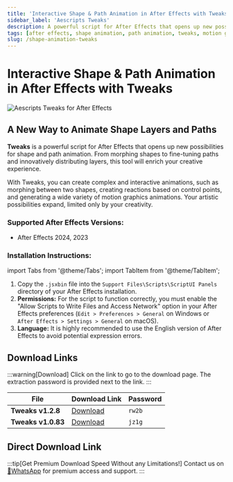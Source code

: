 ```yaml
---
title: 'Interactive Shape & Path Animation in After Effects with Tweaks'
sidebar_label: 'Aescripts Tweaks'
description: A powerful script for After Effects that opens up new possibilities for shape and path animation. From morphing shapes to fine-tuning paths and innovatively distributing layers.
tags: [after effects, shape animation, path animation, tweaks, motion graphics, animation script, after effects plugin]
slug: /shape-animation-tweaks
---
```


<!--Above is frontmatter Part-generate depend on content meet Google Seo, you need to balance automation efficiency with Google’s core ranking factors—especially E-E-A-T (Experience, Expertise, Authoritativeness, Trustworthiness), -->

<!--First Part-This is Title -->
# Interactive Shape & Path Animation in After Effects with Tweaks

<!--Second Part-This is First Banner -->
![Aescripts Tweaks for After Effects](/img/aescripts-tweaks.jpg)



## A New Way to Animate Shape Layers and Paths

**Tweaks** is a powerful script for After Effects that opens up new possibilities for shape and path animation. From morphing shapes to fine-tuning paths and innovatively distributing layers, this tool will enrich your creative experience.

With Tweaks, you can create complex and interactive animations, such as morphing between two shapes, creating reactions based on control points, and generating a wide variety of motion graphics animations. Your artistic possibilities expand, limited only by your creativity.

### Supported After Effects Versions:

-   After Effects 2024, 2023

### Installation Instructions:

import Tabs from '@theme/Tabs';
import TabItem from '@theme/TabItem';

<Tabs>
  <TabItem value="installation" label="Installation Steps" default>
    <ol>
      <li>Copy the <code>.jsxbin</code> file into the <code>Support Files\Scripts\ScriptUI Panels</code> directory of your After Effects installation.</li>
      <li><strong>Permissions:</strong> For the script to function correctly, you must enable the "Allow Scripts to Write Files and Access Network" option in your After Effects preferences (<code>Edit > Preferences > General</code> on Windows or <code>After Effects > Settings > General</code> on macOS).</li>
      <li><strong>Language:</strong> It is highly recommended to use the English version of After Effects to avoid potential expression errors.</li>
    </ol>
  </TabItem>
</Tabs>


<!-- The Download Part-->
## Download Links
:::warning[Download]
Click on the link to go to the download page. The extraction password is provided next to the link.
:::

| File                       | Download Link                                                              | Password |
| -------------------------- | -------------------------------------------------------------------------- | -------- |
| **Tweaks v1.2.8**          | [Download](https://pan.baidu.com/s/1PKeyjKnT3lwBif60lg33Tw?pwd=rw2b)        | `rw2b`   |
| **Tweaks v1.0.83**         | [Download](https://pan.baidu.com/s/197m0ZBJeiYeaoPW5sEARLw?pwd=jz1g)        | `jz1g`   |

## Direct Download Link
:::tip[Get Premium Download Speed Without any Limitations!]
Contact us on [💬WhatsApp](https://wa.me/+8613237610083) for premium  access and support.
:::